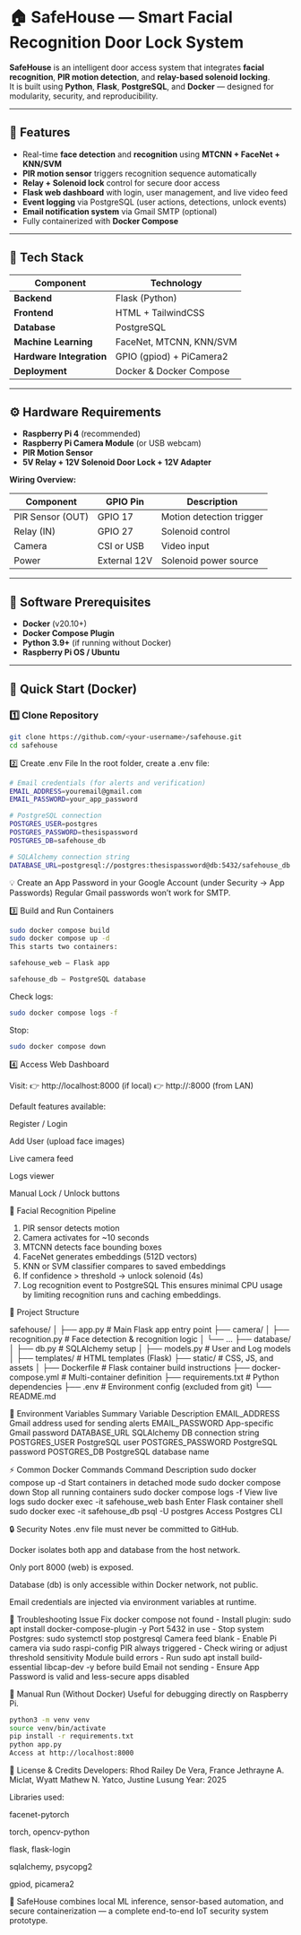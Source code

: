 # 🏠 SafeHouse — Smart Facial Recognition Door Lock System

**SafeHouse** is an intelligent door access system that integrates **facial recognition**, **PIR motion detection**, and **relay-based solenoid locking**.  
It is built using **Python**, **Flask**, **PostgreSQL**, and **Docker** — designed for modularity, security, and reproducibility.

---

## 🚀 Features

- Real-time **face detection** and **recognition** using **MTCNN + FaceNet + KNN/SVM**
- **PIR motion sensor** triggers recognition sequence automatically
- **Relay + Solenoid lock** control for secure door access
- **Flask web dashboard** with login, user management, and live video feed
- **Event logging** via PostgreSQL (user actions, detections, unlock events)
- **Email notification system** via Gmail SMTP (optional)
- Fully containerized with **Docker Compose**

---

## 🧱 Tech Stack

| Component | Technology |
|------------|-------------|
| **Backend** | Flask (Python) |
| **Frontend** | HTML + TailwindCSS |
| **Database** | PostgreSQL |
| **Machine Learning** | FaceNet, MTCNN, KNN/SVM |
| **Hardware Integration** | GPIO (gpiod) + PiCamera2 |
| **Deployment** | Docker & Docker Compose |

---

## ⚙️ Hardware Requirements

- **Raspberry Pi 4** (recommended)  
- **Raspberry Pi Camera Module** (or USB webcam)  
- **PIR Motion Sensor**  
- **5V Relay + 12V Solenoid Door Lock + 12V Adapter**

**Wiring Overview:**

| Component | GPIO Pin | Description |
|------------|-----------|-------------|
| PIR Sensor (OUT) | GPIO 17 | Motion detection trigger |
| Relay (IN) | GPIO 27 | Solenoid control |
| Camera | CSI or USB | Video input |
| Power | External 12V | Solenoid power source |

---

## 🧩 Software Prerequisites

- **Docker** (v20.10+)
- **Docker Compose Plugin**
- **Python 3.9+** (if running without Docker)
- **Raspberry Pi OS / Ubuntu**

---

## 🐳 Quick Start (Docker)

### 1️⃣ Clone Repository

```bash
git clone https://github.com/<your-username>/safehouse.git
cd safehouse
```


2️⃣ Create .env File
In the root folder, create a .env file:

```bash
# Email credentials (for alerts and verification)
EMAIL_ADDRESS=youremail@gmail.com
EMAIL_PASSWORD=your_app_password

# PostgreSQL connection
POSTGRES_USER=postgres
POSTGRES_PASSWORD=thesispassword
POSTGRES_DB=safehouse_db

# SQLAlchemy connection string
DATABASE_URL=postgresql://postgres:thesispassword@db:5432/safehouse_db
```

💡 Create an App Password in your Google Account (under Security → App Passwords)
Regular Gmail passwords won’t work for SMTP.

3️⃣ Build and Run Containers

```bash
sudo docker compose build
sudo docker compose up -d
This starts two containers:

safehouse_web — Flask app

safehouse_db — PostgreSQL database
```

Check logs:
```bash
sudo docker compose logs -f
```
Stop:
```bash
sudo docker compose down
```

4️⃣ Access Web Dashboard

Visit:
👉 http://localhost:8000 (if local)
👉 http://<raspberrypi-ip>:8000 (from LAN)

Default features available:

Register / Login

Add User (upload face images)

Live camera feed

Logs viewer

Manual Lock / Unlock buttons

🧠 Facial Recognition Pipeline

1. PIR sensor detects motion
2. Camera activates for ~10 seconds
3. MTCNN detects face bounding boxes
4. FaceNet generates embeddings (512D vectors)
5. KNN or SVM classifier compares to saved embeddings
6. If confidence > threshold → unlock solenoid (4s)
7. Log recognition event to PostgreSQL
This ensures minimal CPU usage by limiting recognition runs and caching embeddings.

📂 Project Structure

safehouse/
│
├── app.py                  # Main Flask app entry point
├── camera/
│   ├── recognition.py      # Face detection & recognition logic
│   └── ...
├── database/
│   ├── db.py               # SQLAlchemy setup
│   ├── models.py           # User and Log models
│
├── templates/              # HTML templates (Flask)
├── static/                 # CSS, JS, and assets
│
├── Dockerfile              # Flask container build instructions
├── docker-compose.yml      # Multi-container definition
├── requirements.txt        # Python dependencies
├── .env                    # Environment config (excluded from git)
└── README.md

🧾 Environment Variables Summary
Variable	Description
EMAIL_ADDRESS	Gmail address used for sending alerts
EMAIL_PASSWORD	App-specific Gmail password
DATABASE_URL	SQLAlchemy DB connection string
POSTGRES_USER	PostgreSQL user
POSTGRES_PASSWORD	PostgreSQL password
POSTGRES_DB	PostgreSQL database name

⚡ Common Docker Commands
Command	Description
sudo docker compose up -d	Start containers in detached mode
sudo docker compose down	Stop all running containers
sudo docker compose logs -f	View live logs
sudo docker exec -it safehouse_web bash	Enter Flask container shell
sudo docker exec -it safehouse_db psql -U postgres	Access Postgres CLI

🔒 Security Notes
.env file must never be committed to GitHub.

Docker isolates both app and database from the host network.

Only port 8000 (web) is exposed.

Database (db) is only accessible within Docker network, not public.

Email credentials are injected via environment variables at runtime.

🧪 Troubleshooting
Issue	Fix
docker compose not found	-    Install plugin: sudo apt install docker-compose-plugin -y
Port 5432 in use	        -    Stop system Postgres: sudo systemctl stop postgresql
Camera feed blank         -    Enable Pi camera via sudo raspi-config
PIR always triggered	    -    Check wiring or adjust threshold sensitivity
Module build errors	      -    Run sudo apt install build-essential libcap-dev -y before build
Email not sending	        -    Ensure App Password is valid and less-secure apps disabled

🧰 Manual Run (Without Docker)
Useful for debugging directly on Raspberry Pi.

```bash
python3 -m venv venv
source venv/bin/activate
pip install -r requirements.txt
python app.py
Access at http://localhost:8000
```

📜 License & Credits
Developers: Rhod Railey De Vera, France Jethrayne A. Miclat, Wyatt Mathew N. Yatco, Justine Lusung
Year: 2025

Libraries used:

facenet-pytorch

torch, opencv-python

flask, flask-login

sqlalchemy, psycopg2

gpiod, picamera2

🧠 SafeHouse combines local ML inference, sensor-based automation, and secure containerization — a complete end-to-end IoT security system prototype.
